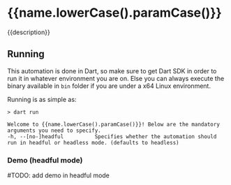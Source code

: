 # {{name.lowerCase().paramCase()}}

{{description}}

## Running

This automation is done in Dart, so make sure to get Dart SDK in order to run it in whatever environment you are on. Else you can always execute the binary available in `bin` folder if you are under a x64 Linux environment.

Running is as simple as:

```
> dart run

Welcome to {{name.lowerCase().paramCase()}}! Below are the mandatory arguments you need to specify.
-h, --[no-]headful          Specifies whether the automation should run in headful or headless mode. (defaults to headless)
```

### Demo (headful mode)

#TODO: add demo in headful mode
